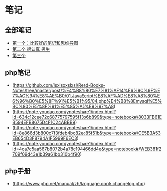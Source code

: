 # 笔记

## 全部笔记
* [第一个：比较好的笔记和思维导图](https://github.com/Martin-Shao/yideng-note)
* [第二个 很认真  男生](https://note.youdao.com/ynoteshare1/index.html?id=0463e927d08ced4fe172c8c30fd62fa5&type=notebook#/SVR843F8EEDF02B4B64964C49B428A84111)
* [第三个](https://68wangxianming.github.io/index.html)
## php笔记
* (https://github.com/lsxlsxxslxsl/Read-Books-Notes/tree/master/post/%E4%B8%80%E7%81%AF14%E6%9C%9F%E7%AC%94%E8%AE%B0/01.JavaScript%E8%AF%AD%E8%A8%80%E6%96%B0%E5%8F%91%E5%B1%95/04.php%E4%B8%8Emysql%E5%BC%80%E5%8F%91%E5%85%A5%E9%97%A8)
* (https://note.youdao.com/ynoteshare1/index.html?id=634c12cee72c68775797595f13b6b899&type=notebook#/8033FB61EB594EFB8675D4F1C24ABBB9)
* (https://note.youdao.com/ynoteshare1/index.html?id=8e866d3b800c7f3fdeb4bc82ed85f51b&type=notebook#/CE5B3A53EB654D3F8794A1F5999F6EC3)
* (https://note.youdao.com/ynoteshare1/index.html?id=4ca7c5aa567b8072b4a78c194466dd4e&type=notebook#/WEB381f2709f09d43e1b39a61bb310b4f90)

## php手册
* (https://www.php.net/manual/zh/language.oop5.changelog.php)